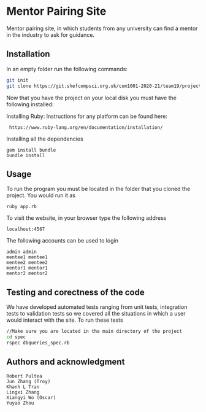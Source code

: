 # Mentor Pairing Site

Mentor pairing site, in which students from any university can find a mentor in the industry to ask for guidance.

## Installation

In an empty folder run the following commands:

```bash
git init
git clone https://git.shefcompsci.org.uk/com1001-2020-21/team19/project.git
```
Now that you have the project on your local disk you must have the following installed:

Installing Ruby: Instructions for any platform can be found here:
```
 https://www.ruby-lang.org/en/documentation/installation/
```
Installing all the dependencies
```
gem install bundle
bundle install
```

## Usage

To run the program you must be located in the folder that you cloned the project.
You would run it as
```
ruby app.rb
```
To visit the website, in your browser type the following address
```
localhost:4567
```
The following accounts can be used to login
```
admin admin
mentee1 mentee1
mentee2 mentee2
mentor1 mentor1
mentor2 mentor2
```

## Testing and corectness of the code

We have developed automated tests ranging from unit tests, integration tests to validation tests so we covered all the situations in which a user would interact with the site. To run these tests
```bash
//Make sure you are located in the main directory of the project
cd spec
rspec dbqueries_spec.rb
```

## Authors and acknowledgment

```
Robert Pultea
Jun Zhang (Troy)
Khanh L Tran 
Lingxi Zhang
Xiangyi Wo (Oscar)
Yuyao Zhou
```
